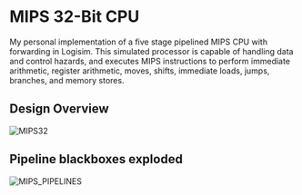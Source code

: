 # MIPS 32-Bit CPU
My personal implementation of a five stage pipelined MIPS CPU with forwarding in Logisim. This simulated processor is capable of handling data and control hazards, and executes MIPS instructions to perform immediate arithmetic, register arithmetic, moves, shifts, immediate loads, jumps, branches, and memory stores. 

## Design Overview
![MIPS32](https://i.imgur.com/kVBzWYj.jpg "MIPS32")

## Pipeline blackboxes exploded
![MIPS_PIPELINES](https://i.imgur.com/KRe2BEn.png "MIPS_PIPELINES")
